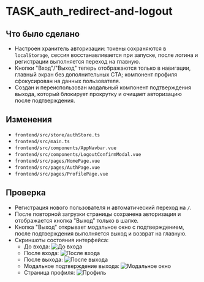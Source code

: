 # TASK_auth_redirect-and-logout

## Что было сделано
- Настроен хранитель авторизации: токены сохраняются в `localStorage`, сессия восстанавливается при запуске, после логина и регистрации выполняется переход на главную.
- Кнопки "Вход"/"Выход" теперь отображаются только в навигации, главный экран без дополнительных CTA; компонент профиля сфокусирован на данных пользователя.
- Создан и переиспользован модальный компонент подтверждения выхода, который блокирует прокрутку и очищает авторизацию после подтверждения.

## Изменения
- `frontend/src/store/authStore.ts`
- `frontend/src/main.ts`
- `frontend/src/components/AppNavbar.vue`
- `frontend/src/components/LogoutConfirmModal.vue`
- `frontend/src/pages/HomePage.vue`
- `frontend/src/pages/AuthPage.vue`
- `frontend/src/pages/ProfilePage.vue`

## Проверка
- Регистрация нового пользователя и автоматический переход на `/`.
- После повторной загрузки страницы сохранена авторизация и отображается кнопка "Выход" только в шапке.
- Кнопка "Выход" открывает модальное окно с подтверждением, после подтверждения выполняется выход и возврат на главную.
- Скриншоты состояния интерфейса:
  - До входа: ![До входа](browser:/invocations/muenwygh/artifacts/artifacts/home-before-login.png)
  - После входа: ![После входа](browser:/invocations/muenwygh/artifacts/artifacts/home-after-login.png)
  - После выхода: ![После выхода](browser:/invocations/muenwygh/artifacts/artifacts/home-after-logout.png)
  - Модальное подтверждение выхода: ![Модальное окно](browser:/invocations/muenwygh/artifacts/artifacts/home-logout-modal.png)
  - Страница профиля: ![Профиль](browser:/invocations/muenwygh/artifacts/artifacts/profile-page.png)
